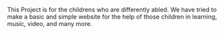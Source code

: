 This Project is for the childrens who are differently abled. We have tried to make a basic and simple website for the help of those children in learning, music, video, and many more.